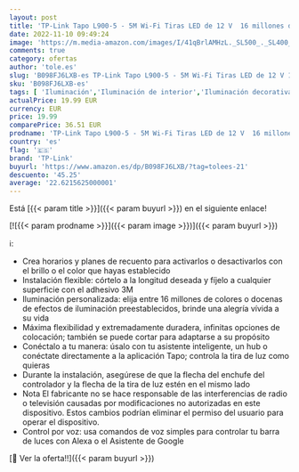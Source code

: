 ```yaml
---
layout: post
title: 'TP-Link Tapo L900-5 - 5M Wi-Fi Tiras LED de 12 V  16 millones de colores con 2100 mcd  óptimo para la familia  sincronización con música  compatible con Google y Alexa  Color Blanco'
date: 2022-11-10 09:49:24
image: 'https://m.media-amazon.com/images/I/41qBrlAMHzL._SL500_._SL400_.jpg'
comments: true
category: ofertas
author: 'tole.es'
slug: 'B098FJ6LXB-es TP-Link Tapo L900-5 - 5M Wi-Fi Tiras LED de 12 V 16...'
sku: 'B098FJ6LXB-es'
tags: [ 'Iluminación','Iluminación de interior','Iluminación decorativa y para usos específicos de interior','Tiras LED de interior','alexa','tp-link','🇪🇸', ]
actualPrice: 19.99 EUR
currency: EUR
price: 19.99
comparePrice: 36.51 EUR
prodname: 'TP-Link Tapo L900-5 - 5M Wi-Fi Tiras LED de 12 V  16 millones de colores con 2100 mcd  óptimo para la familia  sincronización con música  compatible con Google y Alexa  Color Blanco'
country: 'es'
flag: '🇪🇸'
brand: 'TP-Link'
buyurl: 'https://www.amazon.es/dp/B098FJ6LXB/?tag=tolees-21'
descuento: '45.25'
average: '22.6215625000001'
---
```


Está [{{< param title >}}]({{< param buyurl >}}) en el siguiente enlace!

[![{{< param prodname >}}]({{< param image >}})]({{< param buyurl >}})

ℹ️:

- Crea horarios y planes de recuento para activarlos o desactivarlos con el brillo o el color que hayas establecido
- Instalación flexible: córtelo a la longitud deseada y fíjelo a cualquier superficie con el adhesivo 3M
- Iluminación personalizada: elija entre 16 millones de colores o docenas de efectos de iluminación preestablecidos, brinde una alegría vívida a su vida
- Máxima flexibilidad y extremadamente duradera, infinitas opciones de colocación; también se puede cortar para adaptarse a su propósito
- Conéctalo a tu manera: úsalo con tu asistente inteligente, un hub o conéctate directamente a la aplicación Tapo; controla la tira de luz como quieras
- Durante la instalación, asegúrese de que la flecha del enchufe del controlador y la flecha de la tira de luz estén en el mismo lado
- Nota El fabricante no se hace responsable de las interferencias de radio o televisión causadas por modificaciones no autorizadas en este dispositivo. Estos cambios podrían eliminar el permiso del usuario para operar el dispositivo.
- Control por voz: usa comandos de voz simples para controlar tu barra de luces con Alexa o el Asistente de Google

[🛒 Ver la oferta!!]({{< param buyurl >}})
